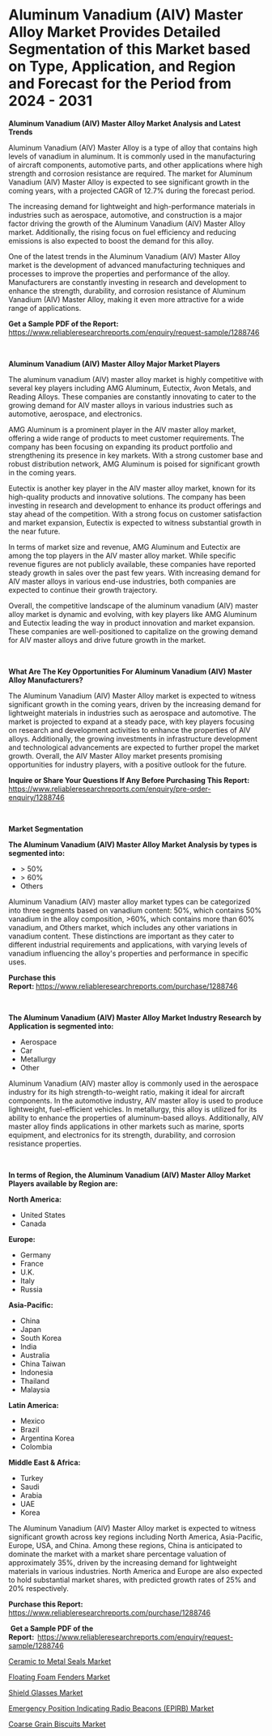 <p><h1>Aluminum Vanadium (AlV) Master Alloy Market Provides Detailed Segmentation of this Market based on Type, Application, and Region and Forecast for the Period from 2024 - 2031</h1></p><p><strong>Aluminum Vanadium (AlV) Master Alloy Market Analysis and Latest Trends</strong></p>
<p><p>Aluminum Vanadium (AlV) Master Alloy is a type of alloy that contains high levels of vanadium in aluminum. It is commonly used in the manufacturing of aircraft components, automotive parts, and other applications where high strength and corrosion resistance are required. The market for Aluminum Vanadium (AlV) Master Alloy is expected to see significant growth in the coming years, with a projected CAGR of 12.7% during the forecast period.</p><p>The increasing demand for lightweight and high-performance materials in industries such as aerospace, automotive, and construction is a major factor driving the growth of the Aluminum Vanadium (AlV) Master Alloy market. Additionally, the rising focus on fuel efficiency and reducing emissions is also expected to boost the demand for this alloy.</p><p>One of the latest trends in the Aluminum Vanadium (AlV) Master Alloy market is the development of advanced manufacturing techniques and processes to improve the properties and performance of the alloy. Manufacturers are constantly investing in research and development to enhance the strength, durability, and corrosion resistance of Aluminum Vanadium (AlV) Master Alloy, making it even more attractive for a wide range of applications.</p></p>
<p><strong>Get a Sample PDF of the Report:&nbsp;</strong> <a href="https://www.reliableresearchreports.com/enquiry/request-sample/1288746">https://www.reliableresearchreports.com/enquiry/request-sample/1288746</a></p>
<p>&nbsp;</p>
<p><strong>Aluminum Vanadium (AlV) Master Alloy Major Market Players</strong></p>
<p><p>The aluminum vanadium (AlV) master alloy market is highly competitive with several key players including AMG Aluminum, Eutectix, Avon Metals, and Reading Alloys. These companies are constantly innovating to cater to the growing demand for AlV master alloys in various industries such as automotive, aerospace, and electronics.</p><p>AMG Aluminum is a prominent player in the AlV master alloy market, offering a wide range of products to meet customer requirements. The company has been focusing on expanding its product portfolio and strengthening its presence in key markets. With a strong customer base and robust distribution network, AMG Aluminum is poised for significant growth in the coming years.</p><p>Eutectix is another key player in the AlV master alloy market, known for its high-quality products and innovative solutions. The company has been investing in research and development to enhance its product offerings and stay ahead of the competition. With a strong focus on customer satisfaction and market expansion, Eutectix is expected to witness substantial growth in the near future.</p><p>In terms of market size and revenue, AMG Aluminum and Eutectix are among the top players in the AlV master alloy market. While specific revenue figures are not publicly available, these companies have reported steady growth in sales over the past few years. With increasing demand for AlV master alloys in various end-use industries, both companies are expected to continue their growth trajectory.</p><p>Overall, the competitive landscape of the aluminum vanadium (AlV) master alloy market is dynamic and evolving, with key players like AMG Aluminum and Eutectix leading the way in product innovation and market expansion. These companies are well-positioned to capitalize on the growing demand for AlV master alloys and drive future growth in the market.</p></p>
<p>&nbsp;</p>
<p><strong>What Are The Key Opportunities For Aluminum Vanadium (AlV) Master Alloy Manufacturers?</strong></p>
<p><p>The Aluminum Vanadium (AlV) Master Alloy market is expected to witness significant growth in the coming years, driven by the increasing demand for lightweight materials in industries such as aerospace and automotive. The market is projected to expand at a steady pace, with key players focusing on research and development activities to enhance the properties of AlV alloys. Additionally, the growing investments in infrastructure development and technological advancements are expected to further propel the market growth. Overall, the AlV Master Alloy market presents promising opportunities for industry players, with a positive outlook for the future.</p></p>
<p><strong>Inquire or Share Your Questions If Any Before Purchasing This Report:</strong> <a href="https://www.reliableresearchreports.com/enquiry/pre-order-enquiry/1288746">https://www.reliableresearchreports.com/enquiry/pre-order-enquiry/1288746</a></p>
<p>&nbsp;</p>
<p><strong>Market Segmentation</strong></p>
<p><strong>The Aluminum Vanadium (AlV) Master Alloy Market Analysis by types is segmented into:</strong></p>
<p><ul><li>> 50%</li><li>> 60%</li><li>Others</li></ul></p>
<p><p>Aluminum Vanadium (AlV) master alloy market types can be categorized into three segments based on vanadium content: 50%, which contains 50% vanadium in the alloy composition, >60%, which contains more than 60% vanadium, and Others market, which includes any other variations in vanadium content. These distinctions are important as they cater to different industrial requirements and applications, with varying levels of vanadium influencing the alloy's properties and performance in specific uses.</p></p>
<p><strong>Purchase this Report:&nbsp;</strong><a href="https://www.reliableresearchreports.com/purchase/1288746">https://www.reliableresearchreports.com/purchase/1288746</a></p>
<p>&nbsp;</p>
<p><strong>The Aluminum Vanadium (AlV) Master Alloy Market Industry Research by Application is segmented into:</strong></p>
<p><ul><li>Aerospace</li><li>Car</li><li>Metallurgy</li><li>Other</li></ul></p>
<p><p>Aluminum Vanadium (AlV) master alloy is commonly used in the aerospace industry for its high strength-to-weight ratio, making it ideal for aircraft components. In the automotive industry, AlV master alloy is used to produce lightweight, fuel-efficient vehicles. In metallurgy, this alloy is utilized for its ability to enhance the properties of aluminum-based alloys. Additionally, AlV master alloy finds applications in other markets such as marine, sports equipment, and electronics for its strength, durability, and corrosion resistance properties.</p></p>
<p>&nbsp;</p>
<p><strong>In terms of Region, the Aluminum Vanadium (AlV) Master Alloy Market Players available by Region are:</strong></p>
<p>
    <p> <strong> North America: </strong>
        <ul>
            <li>United States</li>
            <li>Canada</li>
        </ul>
        </p> 
    <p> <strong> Europe: </strong>
        <ul>
            <li>Germany</li>
            <li>France</li>
            <li>U.K.</li>
            <li>Italy</li>
            <li>Russia</li>
        </ul>
        </p> 
    <p> <strong> Asia-Pacific: </strong>
        <ul>
            <li>China</li>
            <li>Japan</li>
            <li>South Korea</li>
            <li>India</li>
            <li>Australia</li>
            <li>China Taiwan</li>
            <li>Indonesia</li>
            <li>Thailand</li>
            <li>Malaysia</li>
        </ul>
        </p> 
    <p> <strong> Latin America: </strong>
        <ul>
            <li>Mexico</li>
            <li>Brazil</li>
            <li>Argentina Korea</li>
            <li>Colombia</li>
        </ul>
        </p> 
    <p> <strong> Middle East & Africa: </strong>
        <ul>
            <li>Turkey</li>
            <li>Saudi</li>
            <li>Arabia</li>
            <li>UAE</li>
            <li>Korea</li>
        </ul>
    </p>
    </p>
<p><p>The Aluminum Vanadium (AlV) Master Alloy market is expected to witness significant growth across key regions including North America, Asia-Pacific, Europe, USA, and China. Among these regions, China is anticipated to dominate the market with a market share percentage valuation of approximately 35%, driven by the increasing demand for lightweight materials in various industries. North America and Europe are also expected to hold substantial market shares, with predicted growth rates of 25% and 20% respectively.</p></p>
<p><strong>Purchase this Report: </strong><a href="https://www.reliableresearchreports.com/purchase/1288746">https://www.reliableresearchreports.com/purchase/1288746</a></p>
<p>&nbsp;<strong>Get a Sample PDF of the Report:&nbsp;&nbsp;</strong><a href="https://www.reliableresearchreports.com/enquiry/request-sample/1288746">https://www.reliableresearchreports.com/enquiry/request-sample/1288746</a></p>
<p><strong></strong></p>
<p><p><a href="https://view.publitas.com/reportprime-1/global-ceramic-to-metal-seals-market-by-types-applications-and-major-players-with-regional-growth-rate-analysis-and-development-situation-from-2024-to-2031/">Ceramic to Metal Seals Market</a></p><p><a href="https://noble-drawer-34c.notion.site/Floating-Foam-Fenders-Market-Size-and-Examines-its-Market-Scope-with-a-Primary-Focus-on-Growth-Opp-210f03ce40634c74bc8dfbb69b52a23b">Floating Foam Fenders Market</a></p><p><a href="https://view.publitas.com/reportprime-1/shield-glasses-market-growth-market-trends-covid-19-impact-and-forecasts-for-period-from-2024-2031/">Shield Glasses Market</a></p><p><a href="https://three-jumbo-f6d.notion.site/Emergency-Position-Indicating-Radio-Beacons-EPIRB-Market-Research-Report-Unlocks-Analysis-on-the-M-537f51fc04de4d9195b69010f32fd6a1">Emergency Position Indicating Radio Beacons (EPIRB) Market</a></p><p><a href="https://iodized-pantydraco-05c.notion.site/Coarse-Grain-Biscuits-Market-Offers-Provide-Insightful-Data-for-the-Time-Period-from-2024-to-2031-an-93860860d80741cebc58e5ef6a7124cd">Coarse Grain Biscuits Market</a></p></p>